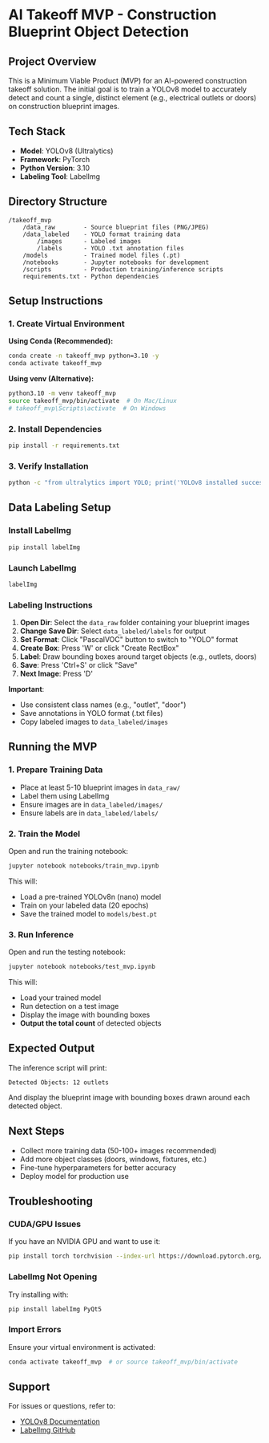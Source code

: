 # AI Takeoff MVP - Construction Blueprint Object Detection

## Project Overview
This is a Minimum Viable Product (MVP) for an AI-powered construction takeoff solution. The initial goal is to train a YOLOv8 model to accurately detect and count a single, distinct element (e.g., electrical outlets or doors) on construction blueprint images.

## Tech Stack
- **Model**: YOLOv8 (Ultralytics)
- **Framework**: PyTorch
- **Python Version**: 3.10
- **Labeling Tool**: LabelImg

## Directory Structure
```
/takeoff_mvp
    /data_raw        - Source blueprint files (PNG/JPEG)
    /data_labeled    - YOLO format training data
        /images      - Labeled images
        /labels      - YOLO .txt annotation files
    /models          - Trained model files (.pt)
    /notebooks       - Jupyter notebooks for development
    /scripts         - Production training/inference scripts
    requirements.txt - Python dependencies
```

## Setup Instructions

### 1. Create Virtual Environment

**Using Conda (Recommended):**
```bash
conda create -n takeoff_mvp python=3.10 -y
conda activate takeoff_mvp
```

**Using venv (Alternative):**
```bash
python3.10 -m venv takeoff_mvp
source takeoff_mvp/bin/activate  # On Mac/Linux
# takeoff_mvp\Scripts\activate  # On Windows
```

### 2. Install Dependencies
```bash
pip install -r requirements.txt
```

### 3. Verify Installation
```bash
python -c "from ultralytics import YOLO; print('YOLOv8 installed successfully!')"
```

## Data Labeling Setup

### Install LabelImg
```bash
pip install labelImg
```

### Launch LabelImg
```bash
labelImg
```

### Labeling Instructions
1. **Open Dir**: Select the `data_raw` folder containing your blueprint images
2. **Change Save Dir**: Select `data_labeled/labels` for output
3. **Set Format**: Click "PascalVOC" button to switch to "YOLO" format
4. **Create Box**: Press 'W' or click "Create RectBox"
5. **Label**: Draw bounding boxes around target objects (e.g., outlets, doors)
6. **Save**: Press 'Ctrl+S' or click "Save"
7. **Next Image**: Press 'D'

**Important**: 
- Use consistent class names (e.g., "outlet", "door")
- Save annotations in YOLO format (.txt files)
- Copy labeled images to `data_labeled/images`

## Running the MVP

### 1. Prepare Training Data
- Place at least 5-10 blueprint images in `data_raw/`
- Label them using LabelImg
- Ensure images are in `data_labeled/images/`
- Ensure labels are in `data_labeled/labels/`

### 2. Train the Model
Open and run the training notebook:
```bash
jupyter notebook notebooks/train_mvp.ipynb
```

This will:
- Load a pre-trained YOLOv8n (nano) model
- Train on your labeled data (20 epochs)
- Save the trained model to `models/best.pt`

### 3. Run Inference
Open and run the testing notebook:
```bash
jupyter notebook notebooks/test_mvp.ipynb
```

This will:
- Load your trained model
- Run detection on a test image
- Display the image with bounding boxes
- **Output the total count** of detected objects

## Expected Output
The inference script will print:
```
Detected Objects: 12 outlets
```

And display the blueprint image with bounding boxes drawn around each detected object.

## Next Steps
- Collect more training data (50-100+ images recommended)
- Add more object classes (doors, windows, fixtures, etc.)
- Fine-tune hyperparameters for better accuracy
- Deploy model for production use

## Troubleshooting

### CUDA/GPU Issues
If you have an NVIDIA GPU and want to use it:
```bash
pip install torch torchvision --index-url https://download.pytorch.org/whl/cu118
```

### LabelImg Not Opening
Try installing with:
```bash
pip install labelImg PyQt5
```

### Import Errors
Ensure your virtual environment is activated:
```bash
conda activate takeoff_mvp  # or source takeoff_mvp/bin/activate
```

## Support
For issues or questions, refer to:
- [YOLOv8 Documentation](https://docs.ultralytics.com/)
- [LabelImg GitHub](https://github.com/heartexlabs/labelImg)
